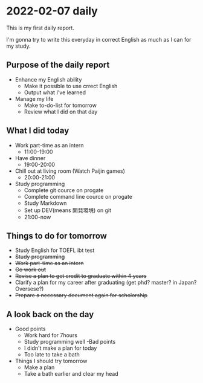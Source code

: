 # 2022-02-07 daily 
This is my first daily report.

I'm gonna try to write this everyday in correct English as much as I can for my study.

## Purpose of the daily report
- Enhance my English ability
  - Make it possible to use crrect English
  - Output what I've learned
- Manage my life
  - Make to-do-list for tomorrow
  - Review what I did on that day

## What I did today
- Work part-time as an intern
  - 11:00-19:00
- Have dinner
  - 19:00-20:00
- Chill out at living room (Watch Paijin games)
  - 20:00-21:00
- Study programming
  - Complete git cource on progate
  - Complete command line cource on progate
  - Study Markdown
  - Set up DEV(means 開発環境) on git
  - 21:00-now
## Things to do for tomorrow
- Study English for TOEFL ibt test
- ~~Study programming~~
- ~~Work part-time as an intern~~
- ~~Go work out~~
- ~~Revise a plan to get credit to graduate within 4 years~~
- Clarify a plan for my career after graduating (get phd? master? in Japan? Oversese?) 
- ~~Prepare a necessary document again for scholorship~~
## A look back on the day
- Good points
  - Work hard for 7hours
  - Study programming well
-Bad points
  - I didn't make a plan for today
  - Too late to take a bath
- Things I should try tomorrow
  - Make a plan
  - Take a bath earlier and clear my head
